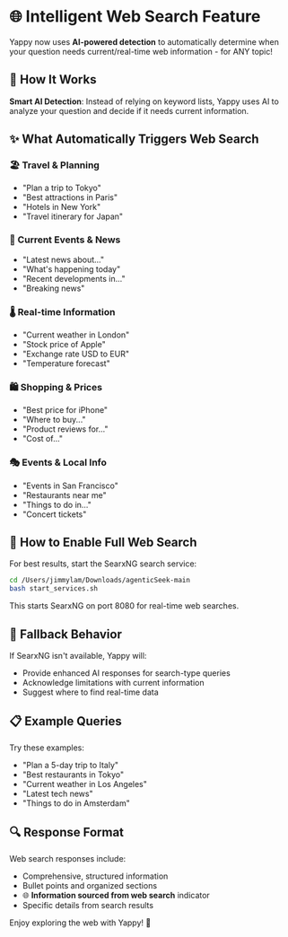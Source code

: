 # 🌐 Intelligent Web Search Feature

Yappy now uses **AI-powered detection** to automatically determine when your question needs current/real-time web information - for ANY topic!

## 🧠 How It Works

**Smart AI Detection**: Instead of relying on keyword lists, Yappy uses AI to analyze your question and decide if it needs current information.

## ✨ What Automatically Triggers Web Search

### 🏖️ Travel & Planning
- "Plan a trip to Tokyo"
- "Best attractions in Paris" 
- "Hotels in New York"
- "Travel itinerary for Japan"

### 📰 Current Events & News
- "Latest news about..."
- "What's happening today"
- "Recent developments in..."
- "Breaking news"

### 🌡️ Real-time Information
- "Current weather in London"
- "Stock price of Apple"
- "Exchange rate USD to EUR"
- "Temperature forecast"

### 🛍️ Shopping & Prices
- "Best price for iPhone"
- "Where to buy..."
- "Product reviews for..."
- "Cost of..."

### 🎭 Events & Local Info
- "Events in San Francisco"
- "Restaurants near me"
- "Things to do in..."
- "Concert tickets"

## 🚀 How to Enable Full Web Search

For best results, start the SearxNG search service:

```bash
cd /Users/jimmylam/Downloads/agenticSeek-main
bash start_services.sh
```

This starts SearxNG on port 8080 for real-time web searches.

## 🔄 Fallback Behavior

If SearxNG isn't available, Yappy will:
- Provide enhanced AI responses for search-type queries
- Acknowledge limitations with current information
- Suggest where to find real-time data

## 📋 Example Queries

Try these examples:
- "Plan a 5-day trip to Italy"
- "Best restaurants in Tokyo"
- "Current weather in Los Angeles" 
- "Latest tech news"
- "Things to do in Amsterdam"

## 🔍 Response Format

Web search responses include:
- Comprehensive, structured information
- Bullet points and organized sections
- 🌐 **Information sourced from web search** indicator
- Specific details from search results

Enjoy exploring the web with Yappy! 🎉
